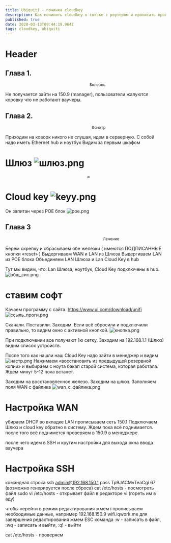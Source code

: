 ```yaml
---
title: Ubiquiti - починка cloudkey
description: Как починить cloudkey в связке с роутером и прописать правильные хосты
published: true
date: 2020-03-13T09:44:19.964Z
tags: cloudkey, ubiquiti
---
```


# Header
Глава 1.                     
---

                                         Болезнь




Не получается зайти на 150.9 (manager), пользователи жалуются коровку что не работают ваучеры. 



Глава 2.                     
---

                                          Осмотр

Приходим на коворк никого не слушая, идем в серверную.
С собой надо иметь Ethernet hub  и ноутбук
Видим за первым шкафом 


# Шлюз ![шлюз.png](/шлюз.png)


                                        и




# Cloud key ![keyy.png](/keyy.png)

 Он запитан через POE блок ![poe.png](/poe.png)

Глава 3
---

                                               Лечение


Берем скрепку и сбрасываем обе железки ( имеются ПОДПИСАННЫЕ кнопки «reset» )
Выдергиваем WAN и LAN из Шлюза 
Выдергиваем LAN из POE блока
Объединяем LAN Шлюза и Lan Cloud Key в hub

Тут мы видим, что: Lan Шлюза, ноутбук, Cloud Key подключены в  hub.
![общ_сис.png](/общ_сис.png)

# ставим софт

                          

Качаем программу с сайта.  https://www.ui.com/download/unifi 
![ссыль_проги.png](/ссыль_проги.png)

Скачали. Поставили. Заходим. Если всё сбросили и подключили правильно, то видим окно с активной кнопкой. 
![кнопка.png](/кнопка.png)


При подключении все получают 1ю сетку.
Заходим на 192.168.1.1 (Шлюз) видим список устройств. 

После того как нашли наш Cloud Key надо зайти в менеджер и видим 
![настр.png](/настр.png)
Нажимаем «восстановить из предыдущей резервной копии» и выбираем с ноута бэкап старой система, которая работала. Ждем минут 5-12 пока встанет. 

 Заходим на восстановленное железо. 
Заходим на шлюз. Заполняем поля WAN с файлика
![wan_с_файлика.png](/wan_с_файлика.png)

# Настройка WAN
 убираем DHCP во вкладке LAN прописываем сеть 150.1 
Подключаем Шлюз и cloud key обратно в систему. 
Ждем пока всё поднимается. после того всё поднимется проверяем в 150.9 в менеджере. 

после чего идем в SSH и крутим настройки для выхода окна ввода ваучера


# Настройка SSH

командная строка
ssh admin@192.168.150.1
pass Tp9JACMvTeaCgi 67 (возможно генерируется после сброса)
cat /etc/hosts - посмотреть файл
sudo vi /etc/hosts - открывает файл в редакторе vi (гореть им в аду)

чтобы перейти в режим редактирования жмем i
прописываем необходимые данные, например 192.168.150.9   wifi.iqwork.me
для завершения редактирования жмем ESC
команда :w - записать в файл, :wq - записать и выйти,  :q! - выйти

cat /etc/hosts - проверяем





